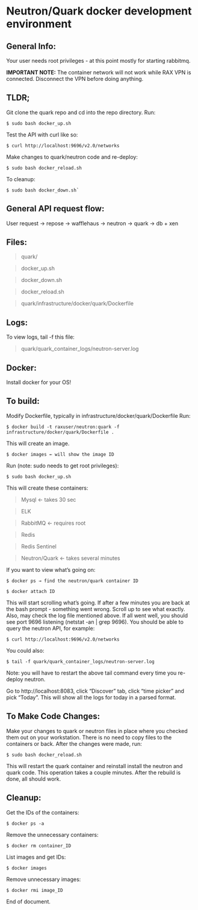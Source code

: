 # Neutron/Quark docker development environment

## General Info:
Your user needs root privileges - at this point mostly for starting rabbitmq.

**IMPORTANT NOTE:** The container network will not work while RAX VPN is connected. Disconnect the VPN before doing anything.

## TLDR;
Git clone the quark repo and cd into the repo directory.
Run:

```
$ sudo bash docker_up.sh
```

Test the API with curl like so:

```
$ curl http://localhost:9696/v2.0/networks
```

Make changes to quark/neutron code and re-deploy:

```
$ sudo bash docker_reload.sh
```

To cleanup:

```
$ sudo bash docker_down.sh`
```

## General API request flow:
User request → repose → wafflehaus → neutron → quark → db + xen


## Files:
> quark/

> docker_up.sh

> docker_down.sh

> docker_reload.sh

> quark/infrastructure/docker/quark/Dockerfile


## Logs:
To view logs, tail -f this file:
> quark/quark_container_logs/neutron-server.log

## Docker:
Install docker for your OS!

## To build:
Modify Dockerfile, typically in infrastructure/docker/quark/Dockerfile
Run:

```
$ docker build -t raxuser/neutron:quark -f infrastructure/docker/quark/Dockerfile .
```

This will create an image.

```
$ docker images ← will show the image ID
```


Run (note: sudo needs to get root privileges):

```
$ sudo bash docker_up.sh
```

This will create these containers:
> Mysql ← takes 30 sec

> ELK

> RabbitMQ ← requires root

> Redis

> Redis Sentinel

> Neutron/Quark ← takes several minutes


If you want to view what’s going on:

```
$ docker ps → find the neutron/quark container ID
```
```
$ docker attach ID
```

This will start scrolling what’s going.
If after a few minutes you are back at the bash prompt - something went wrong.
Scroll up to see what exactly. Also, may check the log file mentioned above.
If all went well, you should see port 9696 listening (netstat -an | grep 9696). You should be able to query the neutron API, for example:

```
$ curl http://localhost:9696/v2.0/networks
```

You could also:

```
$ tail -f quark/quark_container_logs/neutron-server.log
```

Note: you will have to restart the above tail command every time you re-deploy neutron.

Go to http://localhost:8083, click “Discover” tab, click “time picker” and pick “Today”. This will show all the logs for today in a parsed format.

## To Make Code Changes:
Make your changes to quark or neutron files in place where you checked them out on your workstation. There is no need to copy files to the containers or back.
After the changes were made, run:

```
$ sudo bash docker_reload.sh
```

This will restart the quark container and reinstall install the neutron and quark code.
This operation takes a couple minutes.
After the rebuild is done, all should work.

## Cleanup:
Get the IDs of the containers:

```
$ docker ps -a
```

Remove the unnecessary containers:

```
$ docker rm container_ID
```

List images and get IDs:

```
$ docker images
```

Remove unnecessary images:

```
$ docker rmi image_ID
```

End of document.
